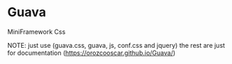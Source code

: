 # Guava
MiniFramework Css

NOTE: just use (guava.css, guava, js, conf.css and jquery) the rest are just for documentation
(https://orozcooscar.github.io/Guava/)
